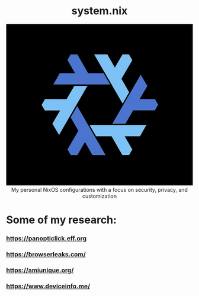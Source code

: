 <h1 align="center"> system.nix </h1> <div align="center"> <img src="./logo.png"><br>
  My personal NixOS configurations with a focus on security, privacy, and customization
</a><br> 
</div>
 
 # Some of my research:
 
  ### https://panopticlick.eff.org
  ### https://browserleaks.com/
  ### https://amiunique.org/
  ### https://www.deviceinfo.me/

